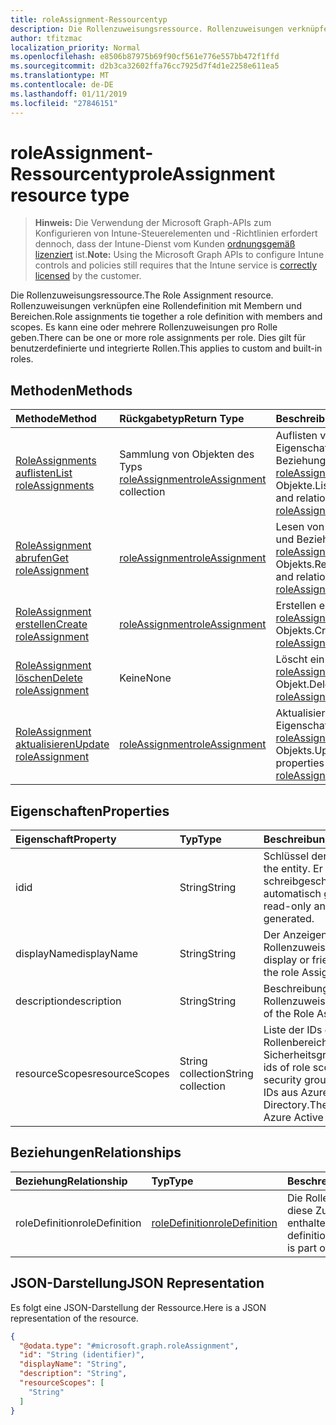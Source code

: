 ```yaml
---
title: roleAssignment-Ressourcentyp
description: Die Rollenzuweisungsressource. Rollenzuweisungen verknüpfen eine Rollendefinition mit Membern und Bereichen. Es kann eine oder mehrere Rollenzuweisungen pro Rolle geben. Dies gilt für benutzerdefinierte und integrierte Rollen.
author: tfitzmac
localization_priority: Normal
ms.openlocfilehash: e8506b87975b69f90cf561e776e557bb472f1ffd
ms.sourcegitcommit: d2b3ca32602ffa76cc7925d7f4d1e2258e611ea5
ms.translationtype: MT
ms.contentlocale: de-DE
ms.lasthandoff: 01/11/2019
ms.locfileid: "27846151"
---
```

# <a name="roleassignment-resource-type"></a><span data-ttu-id="fdb2b-106">roleAssignment-Ressourcentyp</span><span class="sxs-lookup"><span data-stu-id="fdb2b-106">roleAssignment resource type</span></span>

> <span data-ttu-id="fdb2b-107">**Hinweis:** Die Verwendung der Microsoft Graph-APIs zum Konfigurieren von Intune-Steuerelementen und -Richtlinien erfordert dennoch, dass der Intune-Dienst vom Kunden [ordnungsgemäß lizenziert](https://go.microsoft.com/fwlink/?linkid=839381) ist.</span><span class="sxs-lookup"><span data-stu-id="fdb2b-107">**Note:** Using the Microsoft Graph APIs to configure Intune controls and policies still requires that the Intune service is [correctly licensed](https://go.microsoft.com/fwlink/?linkid=839381) by the customer.</span></span>

<span data-ttu-id="fdb2b-108">Die Rollenzuweisungsressource.</span><span class="sxs-lookup"><span data-stu-id="fdb2b-108">The Role Assignment resource.</span></span> <span data-ttu-id="fdb2b-109">Rollenzuweisungen verknüpfen eine Rollendefinition mit Membern und Bereichen.</span><span class="sxs-lookup"><span data-stu-id="fdb2b-109">Role assignments tie together a role definition with members and scopes.</span></span> <span data-ttu-id="fdb2b-110">Es kann eine oder mehrere Rollenzuweisungen pro Rolle geben.</span><span class="sxs-lookup"><span data-stu-id="fdb2b-110">There can be one or more role assignments per role.</span></span> <span data-ttu-id="fdb2b-111">Dies gilt für benutzerdefinierte und integrierte Rollen.</span><span class="sxs-lookup"><span data-stu-id="fdb2b-111">This applies to custom and built-in roles.</span></span>
## <a name="methods"></a><span data-ttu-id="fdb2b-112">Methoden</span><span class="sxs-lookup"><span data-stu-id="fdb2b-112">Methods</span></span>
|<span data-ttu-id="fdb2b-113">Methode</span><span class="sxs-lookup"><span data-stu-id="fdb2b-113">Method</span></span>|<span data-ttu-id="fdb2b-114">Rückgabetyp</span><span class="sxs-lookup"><span data-stu-id="fdb2b-114">Return Type</span></span>|<span data-ttu-id="fdb2b-115">Beschreibung</span><span class="sxs-lookup"><span data-stu-id="fdb2b-115">Description</span></span>|
|:---|:---|:---|
|[<span data-ttu-id="fdb2b-116">RoleAssignments auflisten</span><span class="sxs-lookup"><span data-stu-id="fdb2b-116">List roleAssignments</span></span>](../api/intune-rbac-roleassignment-list.md)|<span data-ttu-id="fdb2b-117">Sammlung von Objekten des Typs [roleAssignment](../resources/intune-rbac-roleassignment.md)</span><span class="sxs-lookup"><span data-stu-id="fdb2b-117">[roleAssignment](../resources/intune-rbac-roleassignment.md) collection</span></span>|<span data-ttu-id="fdb2b-118">Auflisten von Eigenschaften und Beziehungen der [roleAssignment](../resources/intune-rbac-roleassignment.md)-Objekte.</span><span class="sxs-lookup"><span data-stu-id="fdb2b-118">List properties and relationships of the [roleAssignment](../resources/intune-rbac-roleassignment.md) objects.</span></span>|
|[<span data-ttu-id="fdb2b-119">RoleAssignment abrufen</span><span class="sxs-lookup"><span data-stu-id="fdb2b-119">Get roleAssignment</span></span>](../api/intune-rbac-roleassignment-get.md)|[<span data-ttu-id="fdb2b-120">roleAssignment</span><span class="sxs-lookup"><span data-stu-id="fdb2b-120">roleAssignment</span></span>](../resources/intune-rbac-roleassignment.md)|<span data-ttu-id="fdb2b-121">Lesen von Eigenschaften und Beziehungen des [roleAssignment](../resources/intune-rbac-roleassignment.md)-Objekts.</span><span class="sxs-lookup"><span data-stu-id="fdb2b-121">Read properties and relationships of the [roleAssignment](../resources/intune-rbac-roleassignment.md) object.</span></span>|
|[<span data-ttu-id="fdb2b-122">RoleAssignment erstellen</span><span class="sxs-lookup"><span data-stu-id="fdb2b-122">Create roleAssignment</span></span>](../api/intune-rbac-roleassignment-create.md)|[<span data-ttu-id="fdb2b-123">roleAssignment</span><span class="sxs-lookup"><span data-stu-id="fdb2b-123">roleAssignment</span></span>](../resources/intune-rbac-roleassignment.md)|<span data-ttu-id="fdb2b-124">Erstellen eines neuen [roleAssignment](../resources/intune-rbac-roleassignment.md)-Objekts.</span><span class="sxs-lookup"><span data-stu-id="fdb2b-124">Create a new [roleAssignment](../resources/intune-rbac-roleassignment.md) object.</span></span>|
|[<span data-ttu-id="fdb2b-125">RoleAssignment löschen</span><span class="sxs-lookup"><span data-stu-id="fdb2b-125">Delete roleAssignment</span></span>](../api/intune-rbac-roleassignment-delete.md)|<span data-ttu-id="fdb2b-126">Keine</span><span class="sxs-lookup"><span data-stu-id="fdb2b-126">None</span></span>|<span data-ttu-id="fdb2b-127">Löscht ein [roleAssignment](../resources/intune-rbac-roleassignment.md)-Objekt.</span><span class="sxs-lookup"><span data-stu-id="fdb2b-127">Deletes a [roleAssignment](../resources/intune-rbac-roleassignment.md).</span></span>|
|[<span data-ttu-id="fdb2b-128">RoleAssignment aktualisieren</span><span class="sxs-lookup"><span data-stu-id="fdb2b-128">Update roleAssignment</span></span>](../api/intune-rbac-roleassignment-update.md)|[<span data-ttu-id="fdb2b-129">roleAssignment</span><span class="sxs-lookup"><span data-stu-id="fdb2b-129">roleAssignment</span></span>](../resources/intune-rbac-roleassignment.md)|<span data-ttu-id="fdb2b-130">Aktualisieren der Eigenschaften eines [roleAssignment](../resources/intune-rbac-roleassignment.md)-Objekts.</span><span class="sxs-lookup"><span data-stu-id="fdb2b-130">Update the properties of a [roleAssignment](../resources/intune-rbac-roleassignment.md) object.</span></span>|

## <a name="properties"></a><span data-ttu-id="fdb2b-131">Eigenschaften</span><span class="sxs-lookup"><span data-stu-id="fdb2b-131">Properties</span></span>
|<span data-ttu-id="fdb2b-132">Eigenschaft</span><span class="sxs-lookup"><span data-stu-id="fdb2b-132">Property</span></span>|<span data-ttu-id="fdb2b-133">Typ</span><span class="sxs-lookup"><span data-stu-id="fdb2b-133">Type</span></span>|<span data-ttu-id="fdb2b-134">Beschreibung</span><span class="sxs-lookup"><span data-stu-id="fdb2b-134">Description</span></span>|
|:---|:---|:---|
|<span data-ttu-id="fdb2b-135">id</span><span class="sxs-lookup"><span data-stu-id="fdb2b-135">id</span></span>|<span data-ttu-id="fdb2b-136">String</span><span class="sxs-lookup"><span data-stu-id="fdb2b-136">String</span></span>|<span data-ttu-id="fdb2b-137">Schlüssel der Entität</span><span class="sxs-lookup"><span data-stu-id="fdb2b-137">Key of the entity.</span></span> <span data-ttu-id="fdb2b-138">Er ist schreibgeschützt und wird automatisch generiert.</span><span class="sxs-lookup"><span data-stu-id="fdb2b-138">This is read-only and automatically generated.</span></span>|
|<span data-ttu-id="fdb2b-139">displayName</span><span class="sxs-lookup"><span data-stu-id="fdb2b-139">displayName</span></span>|<span data-ttu-id="fdb2b-140">String</span><span class="sxs-lookup"><span data-stu-id="fdb2b-140">String</span></span>|<span data-ttu-id="fdb2b-141">Der Anzeigename der Rollenzuweisung.</span><span class="sxs-lookup"><span data-stu-id="fdb2b-141">The display or friendly name of the role Assignment.</span></span>|
|<span data-ttu-id="fdb2b-142">description</span><span class="sxs-lookup"><span data-stu-id="fdb2b-142">description</span></span>|<span data-ttu-id="fdb2b-143">String</span><span class="sxs-lookup"><span data-stu-id="fdb2b-143">String</span></span>|<span data-ttu-id="fdb2b-144">Beschreibung der Rollenzuweisung.</span><span class="sxs-lookup"><span data-stu-id="fdb2b-144">Description of the Role Assignment.</span></span>|
|<span data-ttu-id="fdb2b-145">resourceScopes</span><span class="sxs-lookup"><span data-stu-id="fdb2b-145">resourceScopes</span></span>|<span data-ttu-id="fdb2b-146">String collection</span><span class="sxs-lookup"><span data-stu-id="fdb2b-146">String collection</span></span>|<span data-ttu-id="fdb2b-147">Liste der IDs der Rollenbereichsmitglieder-Sicherheitsgruppen.</span><span class="sxs-lookup"><span data-stu-id="fdb2b-147">List of ids of role scope member security groups.</span></span>  <span data-ttu-id="fdb2b-148">Dies sind IDs aus Azure Active Directory.</span><span class="sxs-lookup"><span data-stu-id="fdb2b-148">These are IDs from Azure Active Directory.</span></span>|

## <a name="relationships"></a><span data-ttu-id="fdb2b-149">Beziehungen</span><span class="sxs-lookup"><span data-stu-id="fdb2b-149">Relationships</span></span>
|<span data-ttu-id="fdb2b-150">Beziehung</span><span class="sxs-lookup"><span data-stu-id="fdb2b-150">Relationship</span></span>|<span data-ttu-id="fdb2b-151">Typ</span><span class="sxs-lookup"><span data-stu-id="fdb2b-151">Type</span></span>|<span data-ttu-id="fdb2b-152">Beschreibung</span><span class="sxs-lookup"><span data-stu-id="fdb2b-152">Description</span></span>|
|:---|:---|:---|
|<span data-ttu-id="fdb2b-153">roleDefinition</span><span class="sxs-lookup"><span data-stu-id="fdb2b-153">roleDefinition</span></span>|[<span data-ttu-id="fdb2b-154">roleDefinition</span><span class="sxs-lookup"><span data-stu-id="fdb2b-154">roleDefinition</span></span>](../resources/intune-rbac-roledefinition.md)|<span data-ttu-id="fdb2b-155">Die Rollendefinition, in der diese Zuweisung enthalten ist.</span><span class="sxs-lookup"><span data-stu-id="fdb2b-155">Role definition this assignment is part of.</span></span>|

## <a name="json-representation"></a><span data-ttu-id="fdb2b-156">JSON-Darstellung</span><span class="sxs-lookup"><span data-stu-id="fdb2b-156">JSON Representation</span></span>
<span data-ttu-id="fdb2b-157">Es folgt eine JSON-Darstellung der Ressource.</span><span class="sxs-lookup"><span data-stu-id="fdb2b-157">Here is a JSON representation of the resource.</span></span>
<!-- {
  "blockType": "resource",
  "keyProperty": "id",
  "@odata.type": "microsoft.graph.roleAssignment"
}
-->
``` json
{
  "@odata.type": "#microsoft.graph.roleAssignment",
  "id": "String (identifier)",
  "displayName": "String",
  "description": "String",
  "resourceScopes": [
    "String"
  ]
}
```



